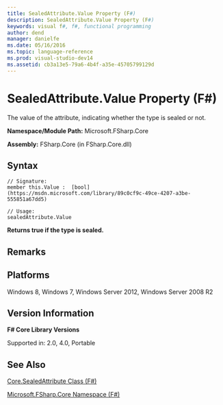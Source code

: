 ```yaml
---
title: SealedAttribute.Value Property (F#)
description: SealedAttribute.Value Property (F#)
keywords: visual f#, f#, functional programming
author: dend
manager: danielfe
ms.date: 05/16/2016
ms.topic: language-reference
ms.prod: visual-studio-dev14
ms.assetid: cb3a13e5-79a6-4b4f-a35e-45705799129d 
---
```


# SealedAttribute.Value Property (F#)

The value of the attribute, indicating whether the type is sealed or not.

**Namespace/Module Path:** Microsoft.FSharp.Core

**Assembly:** FSharp.Core (in FSharp.Core.dll)


## Syntax

```
// Signature:
member this.Value :  [bool](https://msdn.microsoft.com/library/89c0cf9c-49ce-4207-a3be-555851a67dd5)

// Usage:
sealedAttribute.Value
```

**Returns true if the type is sealed.**
## Remarks

## Platforms
Windows 8, Windows 7, Windows Server 2012, Windows Server 2008 R2


## Version Information
**F# Core Library Versions**

Supported in: 2.0, 4.0, Portable




## See Also
[Core.SealedAttribute Class &#40;F&#35;&#41;](Core.SealedAttribute-Class-%5BFSharp%5D.md)

[Microsoft.FSharp.Core Namespace &#40;F&#35;&#41;](Microsoft.FSharp.Core-Namespace-%5BFSharp%5D.md)

